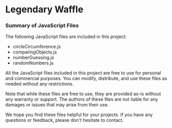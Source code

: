 # Legendary Waffle
### Summary of JavaScript Files

The following JavaScript files are included in this project:

- circleCircumference.js
- comparingObjects.js
- numberGuessing.js
- randomNumbers.js

All the JavaScript files included in this project are free to use for personal and commercial purposes. You can modify, distribute, and use these files as needed without any restrictions.

Note that while these files are free to use, they are provided as-is without any warranty or support. The authors of these files are not liable for any damages or issues that may arise from their use.

We hope you find these files helpful for your projects. If you have any questions or feedback, please don't hesitate to contact.

